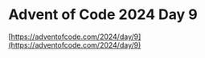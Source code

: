 # Advent of Code 2024 Day 9

[https://adventofcode.com/2024/day/9](https://adventofcode.com/2024/day/9)